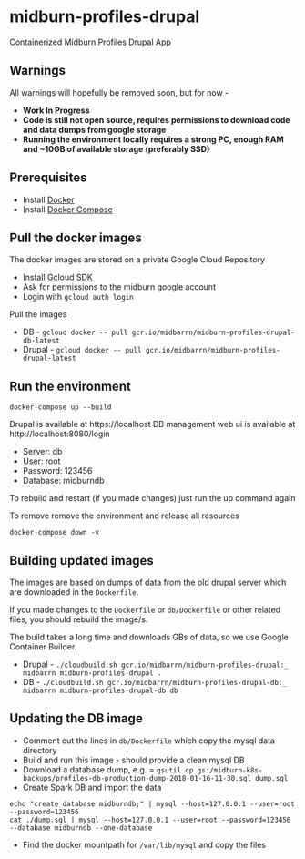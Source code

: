 # midburn-profiles-drupal

Containerized Midburn Profiles Drupal App

## Warnings

All warnings will hopefully be removed soon, but for now - 
* **Work In Progress**
* **Code is still not open source, requires permissions to download code and data dumps from google storage**
* **Running the environment locally requires a strong PC, enough RAM and ~10GB of available storage (preferably SSD)**

## Prerequisites

* Install [Docker](https://docs.docker.com/engine/installation/)
* Install [Docker Compose](https://docs.docker.com/compose/install/)


## Pull the docker images

The docker images are stored on a private Google Cloud Repository

* Install [Gcloud SDK](https://cloud.google.com/sdk/downloads)
* Ask for permissions to the midburn google account
* Login with `gcloud auth login` 

Pull the images

* DB - `gcloud docker -- pull gcr.io/midbarrn/midburn-profiles-drupal-db-latest`
* Drupal - `gcloud docker -- pull gcr.io/midbarrn/midburn-profiles-drupal-latest` 


## Run the environment

```
docker-compose up --build
```

Drupal is available at https://localhost
DB management web ui is available at http://localhost:8080/login
* Server: db
* User: root
* Password: 123456
* Database: midburndb

To rebuild and restart (if you made changes) just run the up command again

To remove remove the environment and release all resources

```
docker-compose down -v
```


## Building updated images

The images are based on dumps of data from the old drupal server which are downloaded in the `Dockerfile`.

If you made changes to the `Dockerfile` or `db/Dockerfile` or other related files, you should rebuild the image/s.

The build takes a long time and downloads GBs of data, so we use Google Container Builder.

* Drupal - `./cloudbuild.sh gcr.io/midbarrn/midburn-profiles-drupal:_ midbarrn midburn-profiles-drupal .`
* DB - `./cloudbuild.sh gcr.io/midbarrn/midburn-profiles-drupal-db:_ midbarrn midburn-profiles-drupal-db db`


## Updating the DB image

* Comment out the lines in `db/Dockerfile` which copy the mysql data directory
* Build and run this image - should provide a clean mysql DB
* Download a database dump, e.g. = `gsutil cp gs:/midburn-k8s-backups/profiles-db-production-dump-2018-01-16-11-30.sql dump.sql`
* Create Spark DB and import the data
```
echo "create database midburndb;" | mysql --host=127.0.0.1 --user=root --password=123456
cat ./dump.sql | mysql --host=127.0.0.1 --user=root --password=123456 --database midburndb --one-database
```
* Find the docker mountpath for `/var/lib/mysql` and copy the files
